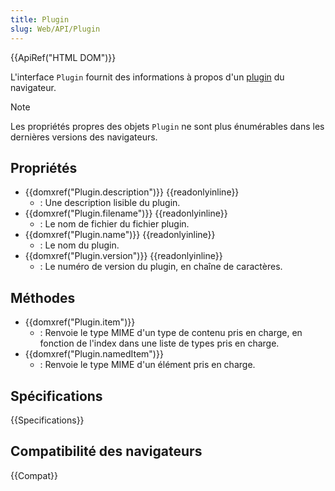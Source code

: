 ```yaml
---
title: Plugin
slug: Web/API/Plugin
---
```


{{ApiRef("HTML DOM")}}

L'interface `Plugin` fournit des informations à propos d'un [plugin](/fr/docs/Mozilla/Add-ons/Plugins) du navigateur.

> [!NOTE]
> Les propriétés propres des objets `Plugin` ne sont plus énumérables dans les dernières versions des navigateurs.

## Propriétés

- {{domxref("Plugin.description")}} {{readonlyinline}}
  - : Une description lisible du plugin.
- {{domxref("Plugin.filename")}} {{readonlyinline}}
  - : Le nom de fichier du fichier plugin.
- {{domxref("Plugin.name")}} {{readonlyinline}}
  - : Le nom du plugin.
- {{domxref("Plugin.version")}} {{readonlyinline}}
  - : Le numéro de version du plugin, en chaîne de caractères.

## Méthodes

- {{domxref("Plugin.item")}}
  - : Renvoie le type MIME d'un type de contenu pris en charge, en fonction de l'index dans une liste de types pris en charge.
- {{domxref("Plugin.namedItem")}}
  - : Renvoie le type MIME d'un élément pris en charge.

## Spécifications

{{Specifications}}

## Compatibilité des navigateurs

{{Compat}}
